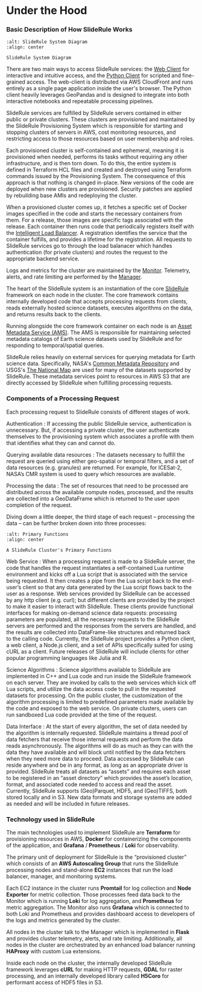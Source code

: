 # Under the Hood

### Basic Description of How SlideRule Works

```{figure} ../assets/sysarchv4.png
:alt: SlideRule System Diagram
:align: center

SlideRule System Diagram
```

There are two main ways to access SlideRule services: the [Web Client](https://client.slideruleearth.io/) for interactive and intuitive access, and the [Python Client](https://anaconda.org/conda-forge/sliderule) for scripted and fine-grained access. The web-client is distributed via AWS CloudFront and runs entirely as a single page application inside the user's browser.  The Python client heavily leverages GeoPandas and is designed to integrate into both interactive notebooks and repeatable processing pipelines.

SlideRule services are fulfilled by SlideRule servers contained in either public or private clusters.  These clusters are provisioned and maintained by the SlideRule Provisioning System which is responsible for starting and stopping clusters of servers in AWS, cost monitoring resources, and restricting access to those resources based on user membership and roles.

Each provisioned cluster is self-contained and ephemeral, meaning it is provisioned when needed, performs its tasks without requiring any other infrastructure, and is then torn down.  To do this, the entire system is defined in Terraform HCL files and created and destroyed using Terraform commands issued by the Provisioning System.  The consequence of this approach is that nothing is changed in-place.  New versions of the code are deployed when new clusters are provisioned.  Security patches are applied by rebuilding base AMIs and redeploying the cluster.

When a provisioned cluster comes up, it fetches a specific set of Docker images specified in the code and starts the necessary containers from them.  For a release, those images are specific tags associated with the release.  Each container then runs code that periodically registers itself with the [Intelligent Load Balancer](https://github.com/SlideRuleEarth/sliderule/tree/main/targets/slideruleearth-aws/docker/intelligent-load-balancer).  A registration identifies the service that the container fulfills, and provides a lifetime for the registration.  All requests to SlideRule services go to through the load balanacer which handles authentication (for private clusters) and routes the request to the appropriate backend service.

Logs and metrics for the cluster are maintained by the [Monitor](https://github.com/SlideRuleEarth/sliderule/tree/main/targets/slideruleearth-aws/docker/monitor).  Telemetry, alerts, and rate limiting are performed by the [Manager](https://github.com/SlideRuleEarth/sliderule/tree/main/targets/slideruleearth-aws/docker/manager).

The heart of the SlideRule system is an instantiation of the core [SlideRule](https://github.com/SlideRuleEarth/sliderule/tree/main/targets/slideruleearth-aws/docker/sliderule) framework on each node in the cluster.  The core framework contains internally developed code that accepts processing requests from clients, reads externally hosted science datasets, executes algorithms on the data, and returns results back to the clients.

Running alongside the core framework container on each node is an [Asset Metadata Service (AMS)](https://github.com/SlideRuleEarth/sliderule/tree/main/targets/slideruleearth-aws/docker/asset-metadata-service). The AMS is responsible for maintaining selected metadata catalogs of Earth science datasets used by SlideRule and for responding to temporal/spatial queries.

SlideRule relies heavily on external services for querying metadata for Earth science data.  Specifically, NASA's [Common Metadata Repository](https://www.earthdata.nasa.gov/about/esdis/eosdis/cmr) and USGS's [The National Map](https://www.usgs.gov/programs/national-geospatial-program/national-map) are used for many of the datasets supported by SlideRule.  These metadata services point to resources in AWS S3 that are directly accessed by SlideRule when fulfilling processing requests.


### Components of a Processing Request

Each processing request to SlideRule consists of different stages of work.

Authentication
:   If accessing the public SlideRule service, authentication is unnecessary.  But, if accessing a private cluster, the user authenticate themselves to the provisioning system which associates a profile with them that identifies what they can and cannot do.

Querying available data resources
:   The datasets necessary to fulfill the request are queried using either geo-spatial or temporal filters, and a set of data resources (e.g. granules) are returned.  For example, for ICESat-2, NASA’s CMR system is used to query which resources are available.

Processing the data
:   The set of resources that need to be processed are distributed across the available compute nodes, processed, and the results are collected into a GeoDataFrame which is returned to the user upon completion of the request.

Diving down a little deeper, the third stage of each request – processing the data – can be further broken down into three processes:

```{figure} ../assets/processing_components.png
:alt: Primary Functions
:align: center

A SlideRule Cluster's Primary Functions
```

Web Service
:   When a processing request is made to a SlideRule server, the code that handles the request instantiates a self-contained Lua runtime environment and kicks off a Lua script that is associated with the service being requested.  It then creates a pipe from the Lua script back to the end-user’s client so that any data generated by the Lua script flows back to the user as a response.  Web services provided by SlideRule can be accessed by any http client (e.g. curl); but different clients are provided by the project to make it easier to interact with SlideRule. These clients provide functional interfaces for making on-demand science data requests: processing parameters are populated, all the necessary requests to the SlideRule servers are performed and the responses from the servers are handled, and the results are collected into DataFrame-like structures and returned back to the calling code.  Currently, the SlideRule project provides a Python client, a web client, a Node.js client, and a set of APIs specifically suited for using cURL as a client.  Future releases of SlideRule will include clients for other popular programming languages like Julia and R.

Science Algorithms
:   Science algorithms available to SlideRule are implemented in C++ and Lua code and run inside the SlideRule framework on each server.  They are invoked by calls to the web services which kick off Lua scripts, and utilize the data access code to pull in the requested datasets for processing.  On the public cluster, the customization of the algorithm processing is limited to predefined parameters made available by the code and exposed to the web service. On private clusters, users can run sandboxed Lua code provided at the time of the request.

Data Interface
:   At the start of every algorithm, the set of data needed by the algorithm is internally requested.  SlideRule maintains a thread pool of data fetchers that receive those internal requests and perform the data reads asynchronously.  The algorithms will do as much as they can with the data they have available and will block until notified by the data fetchers when they need more data to proceed.  Data accessed by SlideRule can reside anywhere and be in any format, as long as an appropriate driver is provided.  SlideRule treats all datasets as “assets” and requires each asset to be registered in an “asset directory” which provides the asset’s location, format, and associated code needed to access and read the asset.  Currently, SlideRule supports (Geo)Parquet, HDF5, and (Geo)TIFFS, both stored locally and in S3.  New data formats and storage systems are added as needed and will be included in future releases.

### Technology used in SlideRule

The main technologies used to implement SlideRule are **Terraform** for provisioning resources in AWS, **Docker** for containerizing the components of the application, and **Grafana** / **Prometheus** / **Loki** for observability.

The primary unit of deployment for SlideRule is the “provisioned cluster” which consists of an **AWS Autoscaling Group** that runs the SlideRule processing nodes and stand-alone **EC2** instances that run the load balancer, manager, and monitoring systems.

Each EC2 instance in the cluster runs **Promtail** for log collection and **Node Exporter** for metric collection.  Those processes feed data back to the Monitor which is running **Loki** for log aggregation, and **Prometheus** for metric aggregation.  The Monitor also runs **Grafana** which is connected to both Loki and Prometheus and provides dashboard access to developers of the logs and metrics generated by the cluster.

All nodes in the cluster talk to the Manager which is implemented in **Flask** and provides cluster telemetry, alerts, and rate limiting.  Additionally, all nodes in the cluster are orchestrated by an enhanced load balancer running **HAProxy** with custom Lua extensions.

Inside each node on the cluster, the internally developed SlideRule framework leverages **cURL** for making HTTP requests, **GDAL** for raster processing, and an internally developed library called **H5Coro** for performant access of HDF5 files in S3.












